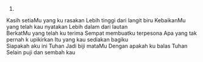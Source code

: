 1.
Kasih setiaMu yang ku rasakan
Lebih tinggi dari langit biru
KebaikanMu yang telah kau nyatakan
Lebih dalam dari lautan
<br>
BerkatMu yang telah ku terima
Sempat membuatku terpesona
Apa yang tak pernah k upikirkan
Itu yang kau sediakan bagiku
<br>
Siapakah aku ini Tuhan
Jadi biji mataMu
Dengan apakah ku balas Tuhan
Selain puji dan sembah kau